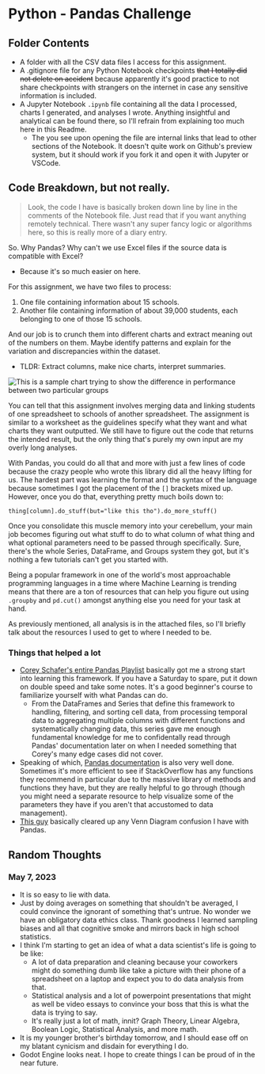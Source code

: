 # Python - Pandas Challenge

## Folder Contents
- A folder with all the CSV data files I access for this assignment.
- A .gitignore file for any Python Notebook checkpoints ~~that I totally did not delete on accident~~ because apparently it's good practice to not share checkpoints with strangers on the internet in case any sensitive information is included.
- A Jupyter Notebook `.ipynb` file containing all the data I processed, charts I generated, and analyses I wrote. Anything insightful and analytical can be found there, so I'll refrain from explaining too much here in this Readme.
  - The you see upon opening the file are internal links that lead to other sections of the Notebook. It doesn't quite work on Github's preview system, but it should work if you fork it and open it with Jupyter or VSCode.

## Code Breakdown, but not really.
> Look, the code I have is basically broken down line by line in the comments of the Notebook file. Just read that if you want anything remotely technical. There wasn't any super fancy logic or algorithms here, so this is really more of a diary entry.

So. Why Pandas? Why can't we use Excel files if the source data is compatible with Excel?
- Because it's so much easier on here.

For this assignment, we have two files to process:
1. One file containing information about 15 schools.
2. Another file containing information of about 39,000 students, each belonging to one of those 15 schools.

And our job is to crunch them into different charts and extract meaning out of the numbers on them. Maybe identify patterns and explain for the variation and discrepancies within the dataset.
- TLDR: Extract columns, make nice charts, interpret summaries.

![This is a sample chart trying to show the difference in performance between two particular groups](https://cdn.discordapp.com/attachments/939673945240637450/1104946869064441926/image.png)

You can tell that this assignment involves merging data and linking students of one spreadsheet to schools of another spreadsheet. The assignment is similar to a worksheet as the guidelines specify what they want and what charts they want outputted. We still have to figure out the code that returns the intended result, but the only thing that's purely my own input are my overly long analyses.

With Pandas, you could do all that and more with just a few lines of code because the crazy people who wrote this library did all the heavy lifting for us. The hardest part was learning the format and the syntax of the language because sometimes I got the placement of the `[]` brackets mixed up. However, once you do that, everything pretty much boils down to:
```
thing[column].do_stuff(but="like this tho").do_more_stuff()
```
Once you consolidate this muscle memory into your cerebellum, your main job becomes figuring out what stuff to do to what column of what thing and what optional parameters need to be passed through specifically. Sure, there's the whole Series, DataFrame, and Groups system they got, but it's nothing a few tutorials can't get you started with.

Being a popular framework in one of the world's most approachable programming languages in a time where Machine Learning is trending means that there are a ton of resources that can help you figure out using `.groupby` and `pd.cut()` amongst anything else you need for your task at hand.

As previously mentioned, all analysis is in the attached files, so I'll briefly talk about the resources I used to get to where I needed to be.

### Things that helped a lot
- [Corey Schafer's entire Pandas Playlist](https://www.youtube.com/playlist?list=PL-osiE80TeTsWmV9i9c58mdDCSskIFdDS) basically got me a strong start into learning this framework. If you have a Saturday to spare, put it down on double speed and take some notes. It's a good beginner's course to familiarize yourself with what Pandas can do.
  - From the DataFrames and Series that define this framework to handling, filtering, and sorting cell data, from processing temporal data to aggregating multiple columns with different functions and systematically changing data, this series gave me enough fundamental knowledge for me to confidentally read through Pandas' documentation later on when I needed something that Corey's many edge cases did not cover.
- Speaking of which, [Pandas documentation](https://pandas.pydata.org/docs/dev/index.html) is also very well done. Sometimes it's more efficient to see if StackOverflow has any functions they recommend in particular due to the massive library of methods and functions they have, but they are really helpful to go through (though you might need a separate resource to help visualize some of the parameters they have if you aren't that accustomed to data management).
- [This guy](https://towardsdatascience.com/how-to-merge-pandas-dataframes-221e49c41bec) basically cleared up any Venn Diagram confusion I have with Pandas. 

## Random Thoughts
### May 7, 2023
- It is so easy to lie with data.
- Just by doing averages on something that shouldn't be averaged, I could convince the ignorant of something that's untrue. No wonder we have an obligatory data ethics class. Thank goodness I learned sampling biases and all that cognitive smoke and mirrors back in high school statistics. 
- I think I'm starting to get an idea of what a data scientist's life is going to be like:
  - A lot of data preparation and cleaning because your coworkers might do something dumb like take a picture with their phone of a spreadsheet on a laptop and expect you to do data analysis from that.
  - Statistical analysis and a lot of powerpoint presentations that might as well be video essays to convince your boss that this is what the data is trying to say.
  - It's really just a lot of math, innit? Graph Theory, Linear Algebra, Boolean Logic, Statistical Analysis, and more math.
- It is my younger brother's birthday tomorrow, and I should ease off on my blatant cynicism and disdain for everything I do.
- Godot Engine looks neat. I hope to create things I can be proud of in the near future.
